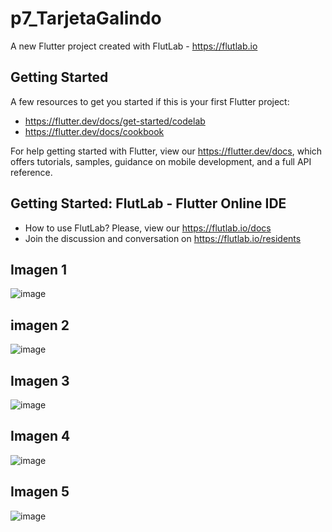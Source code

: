 # p7_TarjetaGalindo

A new Flutter project created with FlutLab - https://flutlab.io

## Getting Started

A few resources to get you started if this is your first Flutter project:

- https://flutter.dev/docs/get-started/codelab
- https://flutter.dev/docs/cookbook

For help getting started with Flutter, view our
https://flutter.dev/docs, which offers tutorials,
samples, guidance on mobile development, and a full API reference.

## Getting Started: FlutLab - Flutter Online IDE

- How to use FlutLab? Please, view our https://flutlab.io/docs
- Join the discussion and conversation on https://flutlab.io/residents


## Imagen 1
![image](https://github.com/user-attachments/assets/eb1d4e91-c6c4-49bd-9cd2-cd77742faa57)

## imagen 2
![image](https://github.com/user-attachments/assets/2e7af06a-6b9a-4bfa-bc5b-e828c29e14bc)

## Imagen 3
![image](https://github.com/user-attachments/assets/e1d02d60-4644-4302-aa56-07507b2a83b7)

## Imagen 4
![image](https://github.com/user-attachments/assets/4fb07773-5d36-4584-bdb9-74725af90904)

## Imagen 5
![image](https://github.com/user-attachments/assets/4c506fba-8b85-4f27-a101-5129a421ed20)
